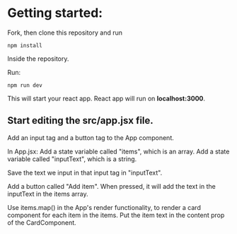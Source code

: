 # Getting started:
Fork, then clone this repository and run

    npm install

Inside the repository.

Run:

    npm run dev

This will start your react app.
React app will run on **localhost:3000**.

## Start editing the **src/app.jsx** file.

Add an input tag and a button tag to the App component.

In App.jsx:
Add a state variable called "items", which is an array.
Add a state variable called "inputText", which is a string.

Save the text we input in that input tag in "inputText".

Add a button called "Add item". When pressed, it will add the text in the inputText in the items array.

Use items.map() in the App's render functionality, to render a card component for each item in the items.
Put the item text in the content prop of the CardComponent.

